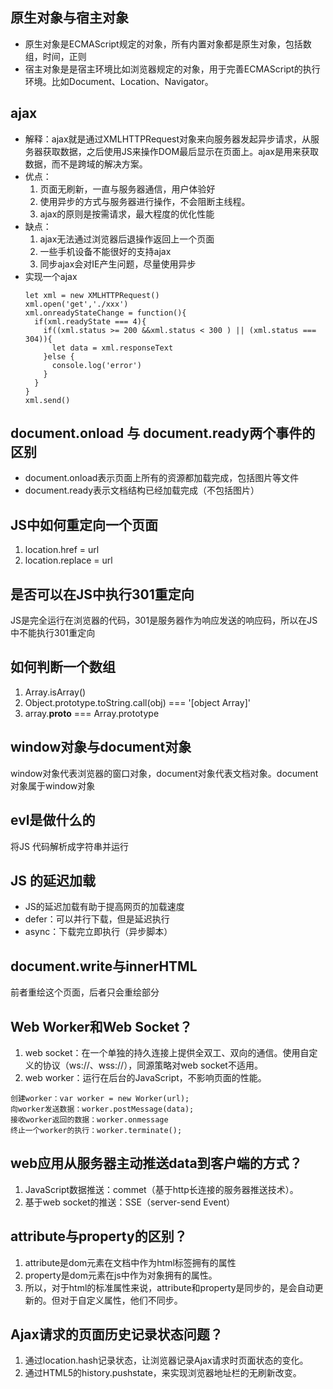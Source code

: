 ## 原生对象与宿主对象

- 原生对象是ECMAScript规定的对象，所有内置对象都是原生对象，包括数组，时间，正则
- 宿主对象是是宿主环境比如浏览器规定的对象，用于完善ECMAScript的执行环境。比如Document、Location、Navigator。

## ajax

- 解释：ajax就是通过XMLHTTPRequest对象来向服务器发起异步请求，从服务器获取数据，之后使用JS来操作DOM最后显示在页面上。ajax是用来获取数据，而不是跨域的解决方案。
- 优点：
  1. 页面无刷新，一直与服务器通信，用户体验好
  2. 使用异步的方式与服务器进行操作，不会阻断主线程。
  3. ajax的原则是按需请求，最大程度的优化性能
- 缺点：
  1. ajax无法通过浏览器后退操作返回上一个页面
  2. 一些手机设备不能很好的支持ajax 
  3. 同步ajax会对IE产生问题，尽量使用异步
- 实现一个ajax
  ```
  let xml = new XMLHTTPRequest()
  xml.open('get','./xxx')
  xml.onreadyStateChange = function(){
    if(xml.readyState === 4){
      if((xml.status >= 200 &&xml.status < 300 ) || (xml.status === 304)){
        let data = xml.responseText
      }else {
        console.log('error')
      }
    }
  }
  xml.send()
  ```

## document.onload 与 document.ready两个事件的区别

- document.onload表示页面上所有的资源都加载完成，包括图片等文件
- document.ready表示文档结构已经加载完成（不包括图片）

## JS中如何重定向一个页面

1. location.href = url
2. location.replace = url

## 是否可以在JS中执行301重定向

JS是完全运行在浏览器的代码，301是服务器作为响应发送的响应码，所以在JS中不能执行301重定向

## 如何判断一个数组

1. Array.isArray()
2. Object.prototype.toString.call(obj) === '[object Array]'
3. array.__proto__ === Array.prototype

## window对象与document对象

window对象代表浏览器的窗口对象，document对象代表文档对象。document对象属于window对象

## evl是做什么的

将JS 代码解析成字符串并运行

## JS 的延迟加载

- JS的延迟加载有助于提高网页的加载速度
- defer：可以并行下载，但是延迟执行
- async：下载完立即执行（异步脚本）
  
## document.write与innerHTML

前者重绘这个页面，后者只会重绘部分

##  Web Worker和Web Socket？

1. web socket：在一个单独的持久连接上提供全双工、双向的通信。使用自定义的协议（ws://、wss://），同源策略对web socket不适用。
2. web worker：运行在后台的JavaScript，不影响页面的性能。
```
创建worker：var worker = new Worker(url);
向worker发送数据：worker.postMessage(data);
接收worker返回的数据：worker.onmessage
终止一个worker的执行：worker.terminate();
```

## web应用从服务器主动推送data到客户端的方式？

1. JavaScript数据推送：commet（基于http长连接的服务器推送技术）。
2. 基于web socket的推送：SSE（server-send Event）

## attribute与property的区别？

1. attribute是dom元素在文档中作为html标签拥有的属性
2. property是dom元素在js中作为对象拥有的属性。
3. 所以，对于html的标准属性来说，attribute和property是同步的，是会自动更新的。但对于自定义属性，他们不同步。

## Ajax请求的页面历史记录状态问题？

1. 通过location.hash记录状态，让浏览器记录Ajax请求时页面状态的变化。
2. 通过HTML5的history.pushstate，来实现浏览器地址栏的无刷新改变。


